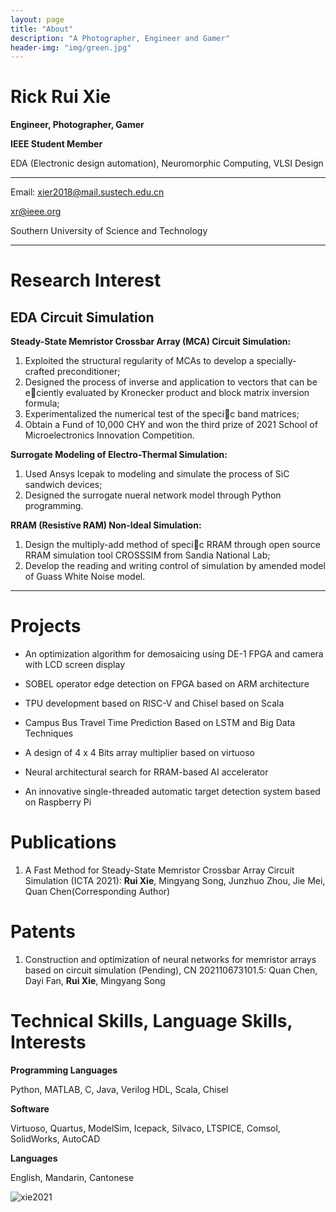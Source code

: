 ```yaml
---
layout: page
title: "About"
description: "A Photographer, Engineer and Gamer" 
header-img: "img/green.jpg"
---
```

# Rick Rui Xie  
**Engineer, Photographer, Gamer** 

**IEEE Student Member**

EDA (Electronic design automation), Neuromorphic Computing, VLSI Design

---

Email: xier2018@mail.sustech.edu.cn  

xr@ieee.org

Southern University of Science and Technology  

***

# Research Interest
## EDA Circuit Simulation

**Steady-State Memristor Crossbar Array (MCA) Circuit Simulation:**

1. Exploited the structural regularity of MCAs to develop a specially-crafted preconditioner;
2. Designed the process of inverse and application to vectors that can be eciently evaluated by Kronecker product and
    block matrix inversion formula;
3. Experimentalized the numerical test of the specic band matrices;
4. Obtain a Fund of 10,000 CHY and won the third prize of 2021 School of Microelectronics Innovation Competition.

**Surrogate Modeling of Electro-Thermal Simulation:**

1. Used Ansys Icepak to modeling and simulate the process of SiC sandwich devices;
2. Designed the surrogate nueral network model through Python programming.

**RRAM (Resistive RAM) Non-Ideal Simulation:**

1. Design the multiply-add method of specic RRAM through open source RRAM simulation tool CROSSSIM from
    Sandia National Lab;
2. Develop the reading and writing control of simulation by amended model of Guass White Noise model.

***

# Projects

- An optimization algorithm for demosaicing using DE-1 FPGA and camera with LCD screen display

- SOBEL operator edge detection on FPGA based on ARM architecture
- TPU development based on RISC-V and Chisel based on Scala
- Campus Bus Travel Time Prediction Based on LSTM and Big Data Techniques
- A design of 4 x 4 Bits array multiplier based on virtuoso
- Neural architectural search for RRAM-based AI accelerator
- An innovative single-threaded automatic target detection system based on Raspberry Pi

# Publications

1. A Fast Method for Steady-State Memristor Crossbar Array Circuit Simulation (ICTA 2021): **Rui Xie**, Mingyang Song, Junzhuo Zhou, Jie Mei, Quan Chen(Corresponding Author)

# Patents

1. Construction and optimization of neural networks for memristor arrays based on circuit simulation (Pending), CN 202110673101.5: Quan Chen, Dayi Fan, **Rui Xie**, Mingyang Song

# Technical Skills, Language Skills, Interests

**Programming Languages**

Python, MATLAB, C, Java, Verilog HDL, Scala, Chisel

**Software**

Virtuoso, Quartus, ModelSim, Icepack, Silvaco, LTSPICE, Comsol, SolidWorks, AutoCAD

**Languages**

English, Mandarin, Cantonese

![xie2021](https://cdn.jsdelivr.net/gh/Mi5sssss/blog_image@main/RRAM-Simulation/xie2021.iplwdpc3fjk.jpg)
